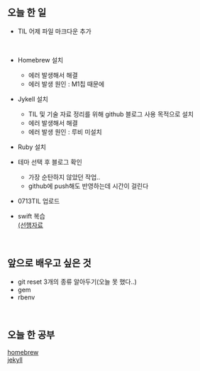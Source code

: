 ## 오늘 한 일  

* TIL 어제 파일 마크다운 추가

<br/>

* Homebrew 설치
    * 에러 발생해서 해결
    * 에러 발생 원인 : M1칩 때문에
* Jykell 설치
    * TIL 및 기술 자료 정리를 위해 github 블로그 사용 목적으로 설치
    * 에러 발생해서 해결 
    * 에러 발생 원인 : 루비 미설치
* Ruby 설치
* 테마 선택 후 블로그 확인 
    * 가장 순탄하지 않았던 작업..
    * github에 push해도 반영하는데 시간이 걸린다 
* 0713TIL 업로드 

* swift 복습  
[(선행자료](https://nbcamp-1.gitbook.io/swift-handbook/)

<br/>

## 앞으로 배우고 싶은 것
* git reset 3개의 종류 알아두기(오늘 못 했다..)
* gem 
* rbenv

<br/>

## 오늘 한 공부  
[homebrew](/contents/homebrew.md)  
[jekyll](/contents/jekyll.md)





    